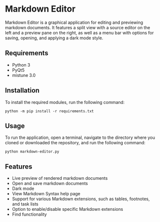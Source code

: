 # Markdown Editor

Markdown Editor is a graphical application for editing and previewing markdown documents. It features a split view with a source editor on the left and a preview pane on the right, as well as a menu bar with options for saving, opening, and applying a dark mode style.


## Requirements

* Python 3
* PyQt5
* mistune 3.0

## Installation

To install the required modules, run the following command:

```
python -m pip install -r requirements.txt
```

## Usage

To run the application, open a terminal, navigate to the directory where you cloned or downloaded the repository, and run the following command:

```
python markdown-editor.py
```

## Features
* Live preview of rendered markdown documents
* Open and save markdown documents
* Dark mode
* View Markdown Syntax help page
* Support for various Markdown extensions, such as tables, footnotes, and task lists
* Option to enable/disable specific Markdown extensions
* Find functionality

